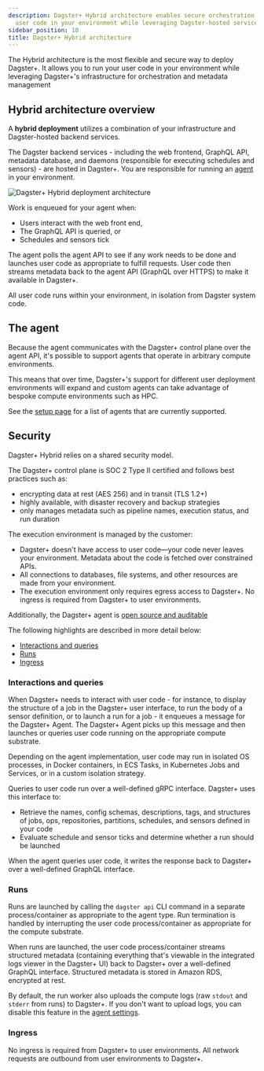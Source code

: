 ```yaml
---
description: Dagster+ Hybrid architecture enables secure orchestration by running
  user code in your environment while leveraging Dagster-hosted services for metadata management.
sidebar_position: 10
title: Dagster+ Hybrid architecture
---
```


The Hybrid architecture is the most flexible and secure way to deploy Dagster+. It allows you to run your user code in your environment while leveraging Dagster+'s infrastructure for orchestration and metadata management

## Hybrid architecture overview

A **hybrid deployment** utilizes a combination of your infrastructure and Dagster-hosted backend services.

The Dagster backend services - including the web frontend, GraphQL API, metadata database, and daemons (responsible for executing schedules and sensors) - are hosted in Dagster+. You are responsible for running an [agent](index.md#dagster-hybrid-agents) in your environment.

![Dagster+ Hybrid deployment architecture](/images/dagster-plus/deployment/hybrid-architecture.png)

Work is enqueued for your agent when:

- Users interact with the web front end,
- The GraphQL API is queried, or
- Schedules and sensors tick

The agent polls the agent API to see if any work needs to be done and launches user code as appropriate to fulfill requests. User code then streams metadata back to the agent API (GraphQL over HTTPS) to make it available in Dagster+.

All user code runs within your environment, in isolation from Dagster system code.

## The agent

Because the agent communicates with the Dagster+ control plane over the agent API, it's possible to support agents that operate in arbitrary compute environments.

This means that over time, Dagster+'s support for different user deployment environments will expand and custom agents can take advantage of bespoke compute environments such as HPC.

See the [setup page](index.md#dagster-hybrid-agents) for a list of agents that are currently supported.

## Security

Dagster+ Hybrid relies on a shared security model.

The Dagster+ control plane is SOC 2 Type II certified and follows best practices such as:

- encrypting data at rest (AES 256) and in transit (TLS 1.2+)
- highly available, with disaster recovery and backup strategies
- only manages metadata such as pipeline names, execution status, and run duration

The execution environment is managed by the customer:

- Dagster+ doesn't have access to user code—your code never leaves your environment. Metadata about the code is fetched over constrained APIs.
- All connections to databases, file systems, and other resources are made from your environment.
- The execution environment only requires egress access to Dagster+. No ingress is required from Dagster+ to user environments.

Additionally, the Dagster+ agent is [open source and auditable](https://github.com/dagster-io/dagster-cloud)

The following highlights are described in more detail below:

- [Interactions and queries](#interactions-and-queries)
- [Runs](#runs)
- [Ingress](#ingress)

### Interactions and queries

When Dagster+ needs to interact with user code - for instance, to display the structure of a job in the Dagster+ user interface, to run the body of a sensor definition, or to launch a run for a job - it enqueues a message for the Dagster+ Agent. The Dagster+ Agent picks up this message and then launches or queries user code running on the appropriate compute substrate.

Depending on the agent implementation, user code may run in isolated OS processes, in Docker containers, in ECS Tasks, in Kubernetes Jobs and Services, or in a custom isolation strategy.

Queries to user code run over a well-defined gRPC interface. Dagster+ uses this interface to:

- Retrieve the names, config schemas, descriptions, tags, and structures of jobs, ops, repositories, partitions, schedules, and sensors defined in your code
- Evaluate schedule and sensor ticks and determine whether a run should be launched

When the agent queries user code, it writes the response back to Dagster+ over a well-defined GraphQL interface.

### Runs

Runs are launched by calling the `dagster api` CLI command in a separate process/container as appropriate to the agent type. Run termination is handled by interrupting the user code process/container as appropriate for the compute substrate.

When runs are launched, the user code process/container streams structured metadata (containing everything that's viewable in the integrated logs viewer in the Dagster+ UI) back to Dagster+ over a well-defined GraphQL interface. Structured metadata is stored in Amazon RDS, encrypted at rest.

By default, the run worker also uploads the compute logs (raw `stdout` and `stderr` from runs) to Dagster+. If you don't want to upload logs, you can disable this feature in the [agent settings](/dagster-plus/deployment/management/settings/hybrid-agent-settings).

### Ingress

No ingress is required from Dagster+ to user environments. All network requests are outbound from user environments to Dagster+.
